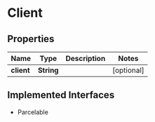 

# Client


## Properties

Name | Type | Description | Notes
------------ | ------------- | ------------- | -------------
**client** | **String** |  |  [optional]


## Implemented Interfaces

* Parcelable


